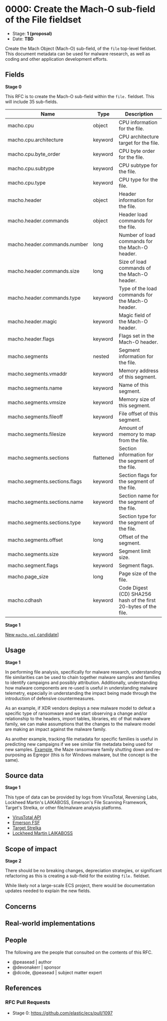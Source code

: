 # 0000: Create the Mach-O sub-field of the File fieldset

- Stage: **1 (proposal)**
- Date: **TBD**

Create the Mach Object (Mach-O) sub-field, of the `file` top-level fieldset. This document metadata can be used for malware research, as well as coding and other application development efforts.

## Fields

**Stage 0**

This RFC is to create the Mach-O sub-field within the `file.` fieldset. This will include 35 sub-fields.

|   Name                                     |   Type     |   Description                                                               |
|--------------------------------------------|------------|-----------------------------------------------------------------------------|
|   macho.cpu                          |   object   |   CPU information for the file.                                             |
|   macho.cpu.architecture             |   keyword  |   CPU architecture target for the file.                                     |
|   macho.cpu.byte_order               |   keyword  |   CPU byte order for the file.                                              |
|   macho.cpu.subtype                  |   keyword  |   CPU subtype for the file.                                                 |
|   macho.cpu.type                     |   keyword  |   CPU type for the file.                                                    |
|   macho.header                      |   object   |   Header information for the file.                                          |
|   macho.header.commands             |   object   |   Header load commands for the file.                                        |
|   macho.header.commands.number      |   long     |   Number of load commands for the Mach-O header.                            |
|   macho.header.commands.size        |   long     |   Size of load commands of the Mach-O header.                               |
|   macho.header.commands.type        |   keyword  |   Type of the load commands for the Mach-O header.                          |
|   macho.header.magic                |   keyword  |   Magic field of the Mach-O header.                                         |
|   macho.header.flags                |   keyword  |   Flags set in the Mach-O header.                                           |
|   macho.segments                     |   nested   |   Segment information for the file.                                         |
|   macho.segments.vmaddr              |   keyword  |   Memory address of this segment.                                           |
|   macho.segments.name                |   keyword  |   Name of this segment.                                                     |
|   macho.segments.vmsize              |   keyword  |   Memory size of this segment.                                              |
|   macho.segments.fileoff             |   keyword  |   File offset of this segment.                                              |
|   macho.segments.filesize            |   keyword  |   Amount of memory to map from the file.                                    |
|   macho.segments.sections            |   flattened   |   Section information for the segment of the file.                          |
|   macho.segments.sections.flags      |   keyword  |   Section flags for the segment of the file.                                |
|   macho.segments.sections.name       |   keyword  |   Section name for the segment of the file.                                 |
|   macho.segments.sections.type       |   keyword  |   Section type for the segment of the file.                                 |
|   macho.segments.offset      |   long  |   Offset of the segment.                                             |
|   macho.segments.size     |   keyword  |   Segment limit size.                                            |
|   macho.segment.flags     |   keyword  |   Segment flags.                                                 |
|   macho.page_size                    |   long     |   Page size of the file.                                                    |
|   macho.cdhash                    |   keyword     |   Code Digest (CD) SHA256 hash of the first 20-bytes of the file.                                                    |


**Stage 1**  

[New `macho.yml` candidate](macho/macho.yml)]

<!--
Stage 3: Add or update all remaining field definitions. The list should now be exhaustive. The goal here is to validate the technical details of all remaining fields and to provide a basis for releasing these field definitions as beta in the schema. Use GitHub code blocks with yml syntax formatting.
-->

## Usage

**Stage 1**  

In performing file analysis, specifically for malware research, understanding file similarities can be used to chain together malware samples and families to identify campaigns and possibly attribution. Additionally, understanding how malware components are re-used is useful in understanding malware telemetry, especially in understanding the impact being made through the introduction of defensive countermeasures.

As an example, if XDR vendors deploys a new malware model to defeat a specific type of ransomware and we start observing a change and/or relationship to the headers, import tables, libraries, etc of that malware family, we can make assumptions that the changes to the malware model are making an impact against the malware family.

As another example, tracking file metadata for specific families is useful in predicting new campaigns if we see similar file metadata being used for new samples. [Example](https://www.bleepingcomputer.com/news/security/maze-ransomware-is-shutting-down-its-cybercrime-operation/), the Maze ransomware family shutting down and re-purposing as Egregor (this is for Windows malware, but the concept is the same).

## Source data

**Stage 1**

This type of data can be provided by logs from VirusTotal, Reversing Labs, Lockheed Martin's LAIKABOSS, Emerson's File Scanning Framework, Target's Strelka, or other file/malware analysis platforms.

* [VirusTotal API](https://developers.virustotal.com/v3.0/reference)
* [Emerson FSF](https://github.com/EmersonElectricCo/fsf)
* [Target Strelka](https://github.com/target/strelka)
* [Lockheed Martin LAIKABOSS](https://github.com/lmco/laikaboss)

<!--
Stage 1: Provide a high-level description of example sources of data. This does not yet need to be a concrete example of a source document, but instead can simply describe a potential source (e.g. nginx access log). This will ultimately be fleshed out to include literal source examples in a future stage. The goal here is to identify practical sources for these fields in the real world. ~1-3 sentences or unordered list.
-->

<!--
Stage 2: Included a real world example source document. Ideally this example comes from the source(s) identified in stage 1. If not, it should replace them. The goal here is to validate the utility of these field changes in the context of a real world example. Format with the source name as a ### header and the example document in a GitHub code block with json formatting.
-->

<!--
Stage 3: Add more real world example source documents so we have at least 2 total, but ideally 3. Format as described in stage 2.
-->

## Scope of impact

**Stage 2**

There should be no breaking changes, depreciation strategies, or significant refactoring as this is creating a sub-field for the existing `file.` fieldset.

While likely not a large-scale ECS project, there would be documentation updates needed to explain the new fields.

<!--
Stage 2: Identifies scope of impact of changes. Are breaking changes required? Should deprecation strategies be adopted? Will significant refactoring be involved? Break the impact down into:
 * Ingestion mechanisms (e.g. beats/logstash)
 * Usage mechanisms (e.g. Kibana applications, detections)
 * ECS project (e.g. docs, tooling)
The goal here is to research and understand the impact of these changes on users in the community and development teams across Elastic. 2-5 sentences each.
-->

## Concerns

<!--
Stage 1: Identify potential concerns, implementation challenges, or complexity. Spend some time on this. Play devil's advocate. Try to identify the sort of non-obvious challenges that tend to surface later. The goal here is to surface risks early, allow everyone the time to work through them, and ultimately document resolution for posterity's sake.
-->

<!--
Stage 2: Document new concerns or resolutions to previously listed concerns. It's not critical that all concerns have resolutions at this point, but it would be helpful if resolutions were taking shape for the most significant concerns.
-->

<!--
Stage 3: Document resolutions for all existing concerns. Any new concerns should be documented along with their resolution. The goal here is to eliminate the risk of churn and instability by resolving outstanding concerns.
-->

<!--
Stage 4: Document any new concerns and their resolution. The goal here is to eliminate risk of churn and instability by ensuring all concerns have been addressed.
-->

## Real-world implementations

<!--
Stage 4: Identify at least one real-world, production-ready implementation that uses these updated field definitions. An example of this might be a GA feature in an Elastic application in Kibana.
-->

## People

The following are the people that consulted on the contents of this RFC.

* @peasead | author
* @devonakerr | sponsor
* @dcode, @peasead | subject matter expert

## References

<!-- Insert any links appropriate to this RFC in this section. -->

### RFC Pull Requests

<!-- An RFC should link to the PRs for each of it stage advancements. -->

* Stage 0: https://github.com/elastic/ecs/pull/1097

<!--
* Stage 1: https://github.com/elastic/ecs/pull/NNN
...
-->
